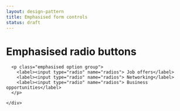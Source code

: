 ```yaml
---
layout: design-pattern
title: Emphasised form controls
status: draft
---
```


# Emphasised radio buttons

<div class="pattern-example">
  <div class="inner">
    <div class="form-example-1">

      <p class="emphasised option group">
        <label><input type="radio" name="radios"> Job offers</label>
        <label><input type="radio" name="radios"> Networking</label>
        <label><input type="radio" name="radios"> Business opportunities</label>
      </p>

    </div>
  </div>
</div>

<script type="text/javascript">
$(function() {
  {% include javascripts/design-patterns/_emphasised_form_controls.js %}
});
</script>


